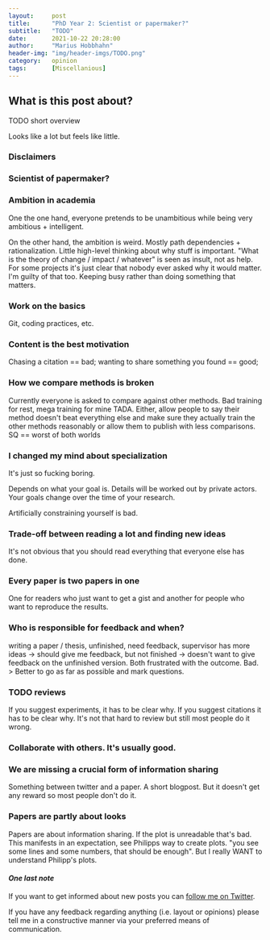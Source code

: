 ```yaml
---
layout:     post
title:      "PhD Year 2: Scientist or papermaker?"
subtitle:   "TODO"
date:       2021-10-22 20:28:00
author:     "Marius Hobbhahn"
header-img: "img/header-imgs/TODO.png"
category:   opinion
tags:       [Miscellanious]
---
```


## **What is this post about?**

TODO short overview

Looks like a lot but feels like little. 

### Disclaimers


### Scientist of papermaker?


### Ambition in academia

One the one hand, everyone pretends to be unambitious while being very ambitious + intelligent.

On the other hand, the ambition is weird. Mostly path dependencies + rationalization. Little high-level thinking about why stuff is important. "What is the theory of change / impact / whatever" is seen as insult, not as help. For some projects it's just clear that nobody ever asked why it would matter. I'm guilty of that too. Keeping busy rather than doing something that matters. 

### Work on the basics

Git, coding practices, etc. 

### Content is the best motivation

Chasing a citation == bad; wanting to share something you found == good; 

### How we compare methods is broken

Currently everyone is asked to compare against other methods. Bad training for rest, mega training for mine TADA. Either, allow people to say their method doesn't beat everything else and make sure they actually train the other methods reasonably or allow them to publish with less comparisons. SQ == worst of both worlds

### I changed my mind about specialization

It's just so fucking boring. 

Depends on what your goal is. Details will be worked out by private actors. Your goals change over the time of your research.

Artificially constraining yourself is bad.

### Trade-off between reading a lot and finding new ideas

It's not obvious that you should read everything that everyone else has done. 

### Every paper is two papers in one

One for readers who just want to get a gist and another for people who want to reproduce the results. 

### Who is responsible for feedback and when?

writing a paper / thesis, unfinished, need feedback, supervisor has more ideas -> should give me feedback, but not finished -> doesn't want to give feedback on the unfinished version. 
Both frustrated with the outcome. Bad. > Better to go as far as possible and mark questions. 

### TODO reviews

If you suggest experiments, it has to be clear why. If you suggest citations it has to be clear why. It's not that hard to review but still most people do it wrong. 

### Collaborate with others. It's usually good.


### We are missing a crucial form of information sharing

Something between twitter and a paper. A short blogpost. But it doesn't get any reward so most people don't do it. 

### Papers are partly about looks

Papers are about information sharing. If the plot is unreadable that's bad. This manifests in an expectation, see Philipps way to create plots. "you see some lines and some numbers, that should be enough". But I really WANT to understand Philipp's plots. 

#### ***One last note***

If you want to get informed about new posts you can <a href='https://twitter.com/MariusHobbhahn'>follow me on Twitter</a>.

If you have any feedback regarding anything (i.e. layout or opinions) please tell me in a constructive manner via your preferred means of communication.
